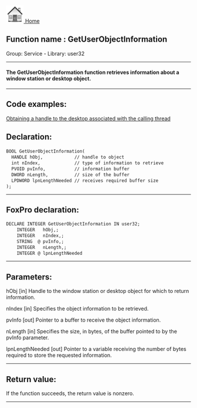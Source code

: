 [<img src="../../images/home.png"> Home ](https://github.com/VFPX/Win32API)  

## Function name : GetUserObjectInformation
Group: Service - Library: user32    
***  


#### The GetUserObjectInformation function retrieves information about a window station or desktop object.
***  


## Code examples:
[Obtaining a handle to the desktop associated with the calling thread](../../samples/sample_239.md)  

## Declaration:
```foxpro  
BOOL GetUserObjectInformation(
  HANDLE hObj,            // handle to object
  int nIndex,             // type of information to retrieve
  PVOID pvInfo,           // information buffer
  DWORD nLength,          // size of the buffer
  LPDWORD lpnLengthNeeded // receives required buffer size
);  
```  
***  


## FoxPro declaration:
```foxpro  
DECLARE INTEGER GetUserObjectInformation IN user32;
	INTEGER   hObj,;
	INTEGER   nIndex,;
	STRING  @ pvInfo,;
	INTEGER   nLength,;
	INTEGER @ lpnLengthNeeded  
```  
***  


## Parameters:
hObj 
[in] Handle to the window station or desktop object for which to return information. 

nIndex 
[in] Specifies the object information to be retrieved. 

pvInfo 
[out] Pointer to a buffer to receive the object information. 

nLength 
[in] Specifies the size, in bytes, of the buffer pointed to by the pvInfo parameter. 

lpnLengthNeeded 
[out] Pointer to a variable receiving the number of bytes required to store the requested information.   
***  


## Return value:
If the function succeeds, the return value is nonzero.  
***  

